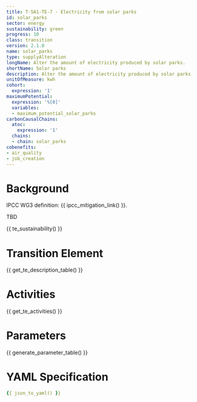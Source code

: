 ```yaml
---
title: T-5A1-TE-7 - Electricity from solar parks
id: solar_parks
sector: energy
sustainability: green
progress: 10
class: transition
version: 2.1.0
name: solar_parks
type: supplyAlteration
longName: Alter the amount of electricity produced by solar parks.
shortName: Solar parks
description: Alter the amount of electricity produced by solar parks
unitOfMeasure: kwh
cohort:
  expression: '1'
maximumPotential:
  expression: '%[0]'
  variables:
  - maximum_potential_solar_parks
carbonCausalChains:
  atoc:
    expression: '1'
  chains:
  - chain: solar_parks
cobenefits:
- air_quality
- job_creation
---
```

# Background

IPCC WG3 definition: {{ ipcc_mitigation_link() }}.

TBD



{{ te_sustainability() }}

# Transition Element

{{ get_te_description_table() }}




# Activities

{{ get_te_activities() }}


# Parameters

{{ generate_parameter_table() }}


# YAML Specification

```yaml
{{ json_to_yaml() }}
```
